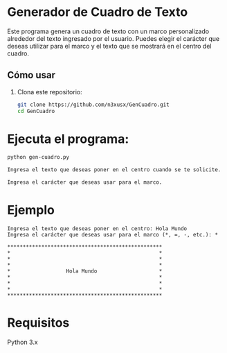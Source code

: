 # Generador de Cuadro de Texto

Este programa genera un cuadro de texto con un marco personalizado alrededor del texto ingresado por el usuario. Puedes elegir el carácter que deseas utilizar para el marco y el texto que se mostrará en el centro del cuadro.

## Cómo usar

1. Clona este repositorio:
   ```bash
   git clone https://github.com/n3xusx/GenCuadro.git
   cd GenCuadro
   ```

# Ejecuta el programa:
```bash
python gen-cuadro.py

Ingresa el texto que deseas poner en el centro cuando se te solicite.

Ingresa el carácter que deseas usar para el marco.
```

# Ejemplo
```
Ingresa el texto que deseas poner en el centro: Hola Mundo
Ingresa el carácter que deseas usar para el marco (*, =, -, etc.): *

**************************************************
*                                                *
*                                                *
*                                                *
*                  Hola Mundo                    *
*                                                *
*                                                *
*                                                *
**************************************************
```

# Requisitos
Python 3.x
